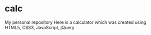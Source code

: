# calc
My personal repository
Here is a calculator which was created using HTML5, CSS3, JavaScript, jQuery
